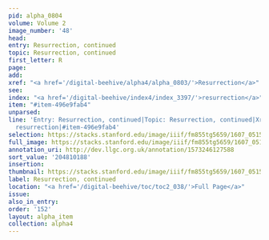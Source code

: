 ```yaml
---
pid: alpha_0804
volume: Volume 2
image_number: '48'
head:
entry: Resurrection, continued
topic: Resurrection, continued
first_letter: R
page:
add:
xref: "<a href='/digital-beehive/alpha4/alpha_0803/'>Resurrection</a>"
see:
index: "<a href='/digital-beehive/index4/index_3397/'>resurrection</a>"
item: "#item-496e9fab4"
unparsed:
line: 'Entry: Resurrection, continued|Topic: Resurrection, continued|Xref: Resurrection|Index:
  resurrection|#item-496e9fab4'
selection: https://stacks.stanford.edu/image/iiif/fm855tg5659/1607_0515/804,188,3023,262/full/0/default.jpg
full_image: https://stacks.stanford.edu/image/iiif/fm855tg5659/1607_0515/full/full/0/default.jpg
annotation_uri: http://dev.llgc.org.uk/annotation/1573246127588
sort_value: '204810188'
insertion:
thumbnail: https://stacks.stanford.edu/image/iiif/fm855tg5659/1607_0515/804,188,600,180/250,/0/default.jpg
label: Resurrection, continued
location: "<a href='/digital-beehive/toc/toc2_038/'>Full Page</a>"
issue:
also_in_entry:
order: '152'
layout: alpha_item
collection: alpha4
---
```

